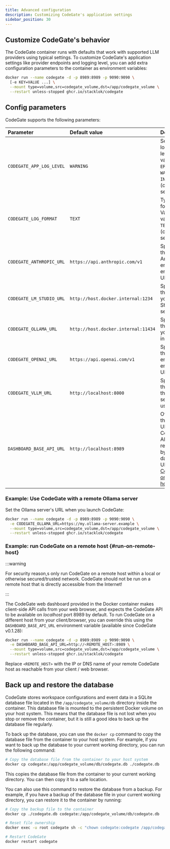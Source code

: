 ```yaml
---
title: Advanced configuration
description: Customizing CodeGate's application settings
sidebar_position: 30
---
```


## Customize CodeGate's behavior

The CodeGate container runs with defaults that work with supported LLM providers
using typical settings. To customize CodeGate's application settings like
provider endpoints and logging level, you can add extra configuration parameters
to the container as environment variables:

```bash {2}
docker run --name codegate -d -p 8989:8989 -p 9090:9090 \
  [-e KEY=VALUE ...] \
  --mount type=volume,src=codegate_volume,dst=/app/codegate_volume \
  --restart unless-stopped ghcr.io/stacklok/codegate
```

## Config parameters

CodeGate supports the following parameters:

| Parameter                | Default value                       | Description                                                                                                                           |
| :----------------------- | :---------------------------------- | :------------------------------------------------------------------------------------------------------------------------------------ |
| `CODEGATE_APP_LOG_LEVEL` | `WARNING`                           | Sets the logging level. Valid values: `ERROR`, `WARNING`, `INFO`, `DEBUG` (case sensitive)                                            |
| `CODEGATE_LOG_FORMAT`    | `TEXT`                              | Type of log formatting. Valid values: `TEXT`, `JSON` (case sensitive)                                                                 |
| `CODEGATE_ANTHROPIC_URL` | `https://api.anthropic.com/v1`      | Specifies the Anthropic engine API endpoint URL.                                                                                      |
| `CODEGATE_LM_STUDIO_URL` | `http://host.docker.internal:1234`  | Specifies the URL of your LM Studio server.                                                                                           |
| `CODEGATE_OLLAMA_URL`    | `http://host.docker.internal:11434` | Specifies the URL of your Ollama instance.                                                                                            |
| `CODEGATE_OPENAI_URL`    | `https://api.openai.com/v1`         | Specifies the OpenAI engine API endpoint URL.                                                                                         |
| `CODEGATE_VLLM_URL`      | `http://localhost:8000`             | Specifies the URL of the vLLM server to use.                                                                                          |
| `DASHBOARD_BASE_API_URL` | `http://localhost:8989`             | Overrides the base URL of the CodeGate API referenced by the dashboard UI (see [run CodeGate on a remote host](#run-on-remote-host)). |

### Example: Use CodeGate with a remote Ollama server

Set the Ollama server's URL when you launch CodeGate:

```bash {2}
docker run --name codegate -d -p 8989:8989 -p 9090:9090 \
  -e CODEGATE_OLLAMA_URL=https://my.ollama-server.example \
  --mount type=volume,src=codegate_volume,dst=/app/codegate_volume \
  --restart unless-stopped ghcr.io/stacklok/codegate
```

### Example: run CodeGate on a remote host {#run-on-remote-host}

:::warning

For security reason,s only run CodeGate on a remote host within a local or
otherwise secured/trusted network. CodeGate should not be run on a remote host
that is directly accessible from the Internet!

:::

The CodeGate web dashboard provided in the Docker container makes client-side
API calls from your web browser, and expects the CodeGate API to be available on
_localhost_ port 8989 by default. To run CodeGate on a different host from your
client/browser, you can override this using the `DASHBOARD_BASE_API_URL`
environment variable (available since CodeGate v0.1.28):

```bash {2}
docker run --name codegate -d -p 8989:8989 -p 9090:9090 \
  -e DASHBOARD_BASE_API_URL=http://<REMOTE_HOST>:8989 \
  --mount type=volume,src=codegate_volume,dst=/app/codegate_volume \
  --restart unless-stopped ghcr.io/stacklok/codegate
```

Replace `<REMOTE_HOST>` with the IP or DNS name of your remote CodeGate host as
reachable from your client / web browser.

## Back up and restore the database

CodeGate stores workspace configurations and event data in a SQLite database
file located in the `/app/codegate_volume/db` directory inside the container.
This database file is mounted to the persistent Docker volume on your host
system. This means that the database file is not lost when you stop or remove
the container, but it is still a good idea to back up the database file
regularly.

To back up the database, you can use the `docker cp` command to copy the
database file from the container to your host system. For example, if you want
to back up the database to your current working directory, you can run the
following command:

```bash
# Copy the database file from the container to your host system
docker cp codegate:/app/codegate_volume/db/codegate.db ./codegate.db
```

This copies the database file from the container to your current working
directory. You can then copy it to a safe location.

You can also use this command to restore the database from a backup. For
example, if you have a backup of the database file in your current working
directory, you can restore it to the container by running:

```bash
# Copy the backup file to the container
docker cp ./codegate.db codegate:/app/codegate_volume/db/codegate.db

# Reset file ownership
docker exec -u root codegate sh -c "chown codegate:codegate /app/codegate_volume/db/codegate.db"

# Restart CodeGate
docker restart codegate
```
